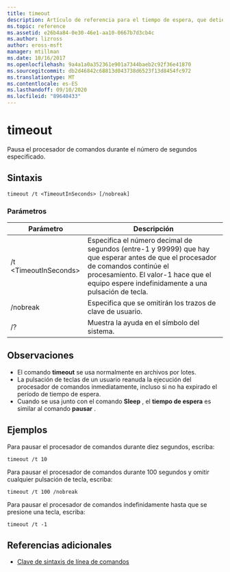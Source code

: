 ```yaml
---
title: timeout
description: Artículo de referencia para el tiempo de espera, que detiene el procesador de comandos durante el número de segundos especificado.
ms.topic: reference
ms.assetid: e26b4a84-0e30-46e1-aa10-0667b7d3cb4c
ms.author: lizross
author: eross-msft
manager: mtillman
ms.date: 10/16/2017
ms.openlocfilehash: 9a4a1a0a352361e901a7344baeb2c92f36e41870
ms.sourcegitcommit: db2d46842c68813d043738d6523f13d8454fc972
ms.translationtype: MT
ms.contentlocale: es-ES
ms.lasthandoff: 09/10/2020
ms.locfileid: "89640433"
---
```

# <a name="timeout"></a>timeout

Pausa el procesador de comandos durante el número de segundos especificado.



## <a name="syntax"></a>Sintaxis

```
timeout /t <TimeoutInSeconds> [/nobreak]
```

### <a name="parameters"></a>Parámetros

|Parámetro|Descripción|
|---------|-----------|
|/t \<TimeoutInSeconds>|Especifica el número decimal de segundos (entre-1 y 99999) que hay que esperar antes de que el procesador de comandos continúe el procesamiento. El valor-1 hace que el equipo espere indefinidamente a una pulsación de tecla.|
|/nobreak|Especifica que se omitirán los trazos de clave de usuario.|
|/?|Muestra la ayuda en el símbolo del sistema.|

## <a name="remarks"></a>Observaciones

-   El comando **timeout** se usa normalmente en archivos por lotes.
-   La pulsación de teclas de un usuario reanuda la ejecución del procesador de comandos inmediatamente, incluso si no ha expirado el período de tiempo de espera.
-   Cuando se usa junto con el comando **Sleep** , el **tiempo de espera** es similar al comando **pausar** .

## <a name="examples"></a>Ejemplos

Para pausar el procesador de comandos durante diez segundos, escriba:
```
timeout /t 10
```
Para pausar el procesador de comandos durante 100 segundos y omitir cualquier pulsación de tecla, escriba:
```
timeout /t 100 /nobreak
```
Para pausar el procesador de comandos indefinidamente hasta que se presione una tecla, escriba:
```
timeout /t -1
```

## <a name="additional-references"></a>Referencias adicionales

- [Clave de sintaxis de línea de comandos](command-line-syntax-key.md)
